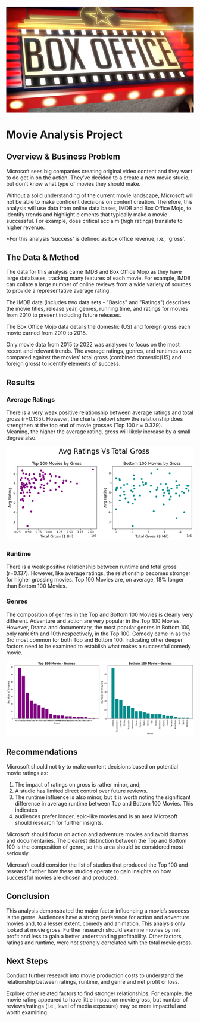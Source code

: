 ![boxoffice](Images/Boxoffice.png)


# Movie Analysis Project

## Overview & Business Problem
Microsoft sees big companies creating original video content and they want to do get in on the action. They've decided to a create a new movie studio, but don’t know what type of movies they should make.

Without a solid understanding of the current movie landscape, Microsoft will not be able to make confident decisions on content creation. Therefore, this analysis will use data from online data bases, IMDB and Box Office Mojo, to identify trends and highlight elements that typically make a movie successful. For example, does critical acclaim (high ratings) translate to higher revenue.

*For this analysis 'success' is defined as box office revenue, i.e., 'gross'.

## The Data & Method
The data for this analysis came IMDB and Box Office Mojo as they have large databases, tracking many features of each movie. For example, IMDB can collate a large number of online reviews from a wide variety of sources to provide a representative average rating.

The IMDB data (includes two data sets - "Basics" and "Ratings") describes the movie titles, release year, genres, running time, and ratings for movies from 2010 to present including future releases.

The Box Office Mojo data details the domestic (US) and foreign gross each movie earned from 2010 to 2018.

Only movie data from 2015 to 2022 was analysed to focus on the most recent and relevant trends. The average ratings, genres, and runtimes were compared against the movies' total gross (combined domestic(US) and foreign gross) to identify elements of success.

## Results 
### Average Ratings 
There is a very weak positive relationship between average ratings and total gross (r=0.135). 
However, the charts (below) show the relationship does strengthen at the top end of movie grosses (Top 100 r = 0.329).  
Meaning, the higher the average rating, gross will likely increase by a small degree also.

![Ratingsgraph](Images/RatingsGrossScatter.png)

### Runtime 
There is a weak positive relationship between runtime and total gross (r=0.137). 
However, like average ratings, the relationship becomes stronger for higher grossing movies. 
Top 100 Movies are, on average, 18% longer than Bottom 100 Movies. 

### Genres 
The composition of genres in the Top and Bottom 100 Movies is clearly very different.
Adventure and action are very popular in the Top 100 Movies. However, Drama and documentary, the most popular genres in Bottom 100, only rank 6th and 10th  respectively, in the Top 100. 
Comedy came in as the 3rd most common for both Top and Bottom 100, indicating other deeper factors need to be examined to establish what makes a successful comedy movie. 

 ![genresgraph](Images/Genres_Top_n_Bottom.png)
 
## Recommendations
Microsoft should not try to make content decisions based on potential movie ratings as:

 1. The impact of ratings on gross is rather minor, and;
 2. A studio has limited direct control over future reviews.
 3. The runtime influence is also minor, but it is worth noting the significant difference in average runtime between Top and Bottom 100 Movies. This indicates  
 4. audiences prefer longer, epic-like movies and is an area Microsoft should research for further insights.

Microsoft should focus on action and adventure movies and avoid dramas and documentaries. The clearest distinction between the Top and Bottom 100 is the composition of genre, so this area should be considered most seriously.

Microsoft could consider the list of studios that produced the Top 100 and research further how these studios operate to gain insights on how successful movies are chosen and produced.

## Conclusion
This analysis demonstrated the major factor influencing a movie’s success is the genre. Audiences have a strong preference for action and adventure movies and, to a lesser extent, comedy and animation. This analysis only looked at movie gross. Further research should examine movies by net profit and less to gain a better understanding profitability. Other factors, ratings and runtime, were not strongly correlated with the total movie gross.

## Next Steps
Conduct further research into movie production costs to understand the relationship between ratings, runtime, and genre and net profit or loss.

Explore other related factors to find stronger relationships. For example, the movie rating appeared to have little impact on movie gross, but number of reviews/ratings (i.e., level of media exposure) may be more impactful and worth examining.
